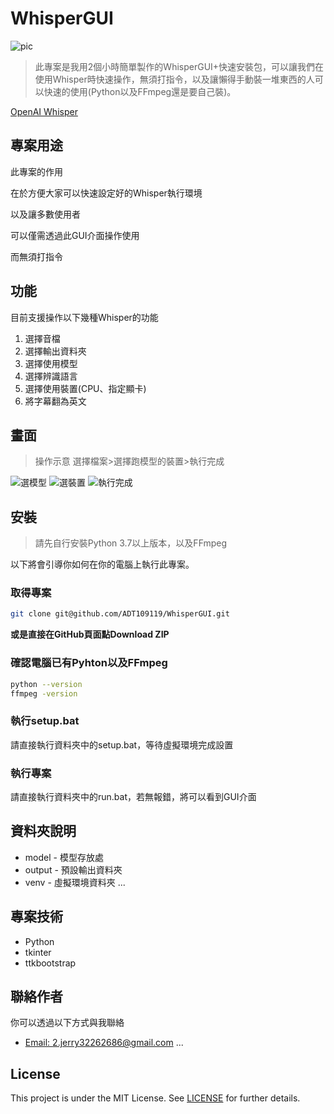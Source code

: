 # WhisperGUI

![pic](https://user-images.githubusercontent.com/106337749/221340883-4b437d03-97fc-42ee-821e-dd04096323fe.png)

> 此專案是我用2個小時簡單製作的WhisperGUI+快速安裝包，可以讓我們在使用Whisper時快速操作，無須打指令，以及讓懶得手動裝一堆東西的人可以快速的使用(Python以及FFmpeg還是要自己裝)。

[OpenAI Whisper](https://github.com/openai/whisper)

## 專案用途

此專案的作用

在於方便大家可以快速設定好的Whisper執行環境

以及讓多數使用者

可以僅需透過此GUI介面操作使用

而無須打指令


## 功能

目前支援操作以下幾種Whisper的功能
1. 選擇音檔
1. 選擇輸出資料夾
1. 選擇使用模型
1. 選擇辨識語言
1. 選擇使用裝置(CPU、指定顯卡)
1. 將字幕翻為英文


## 畫面

> 操作示意 選擇檔案>選擇跑模型的裝置>執行完成

![選模型](https://user-images.githubusercontent.com/106337749/218459288-0fd24ee4-4ed6-49c9-a3f4-1fd97976a89d.png)
![選裝置](https://user-images.githubusercontent.com/106337749/218459323-faaf2d8d-0a68-4bfc-a6e3-62e45b94ad0f.png)
![執行完成](https://user-images.githubusercontent.com/106337749/218460468-a801fe68-0f01-479d-a4bd-4f04eea1af41.png)

## 安裝

> 請先自行安裝Python 3.7以上版本，以及FFmpeg

以下將會引導你如何在你的電腦上執行此專案。

### 取得專案

```bash
git clone git@github.com/ADT109119/WhisperGUI.git
```

**或是直接在GitHub頁面點Download ZIP**

### 確認電腦已有Pyhton以及FFmpeg

```bash
python --version
ffmpeg -version
```

### 執行setup.bat

請直接執行資料夾中的setup.bat，等待虛擬環境完成設置

### 執行專案

請直接執行資料夾中的run.bat，若無報錯，將可以看到GUI介面

## 資料夾說明

- model - 模型存放處
- output - 預設輸出資料夾
- venv - 虛擬環境資料夾
...

## 專案技術

- Python
- tkinter
- ttkbootstrap

## 聯絡作者

你可以透過以下方式與我聯絡

- [Email: 2.jerry32262686@gmail.com](mailto:2.jerry32262686@gmail.com)
...

## License
This project is under the MIT License. See [LICENSE](https://github.com/ADT109119/WhisperGUI/blob/main/LICENSE) for further details.
